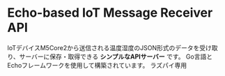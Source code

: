 # Echo-based IoT Message Receiver API

IoTデバイスM5Core2から送信される温度湿度のJSON形式のデータを受け取り、サーバーに保存・取得できる **シンプルなAPIサーバー** です。
Go言語とEchoフレームワークを使用して構築されています。
ラズパイ専用



